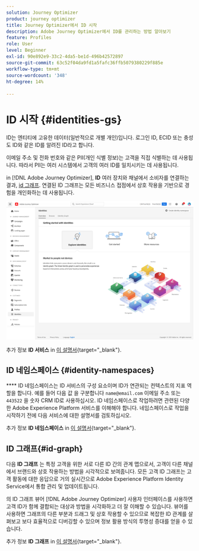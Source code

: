 ```yaml
---
solution: Journey Optimizer
product: journey optimizer
title: Journey Optimizer에서 ID 시작
description: Adobe Journey Optimizer에서 ID를 관리하는 방법 알아보기
feature: Profiles
role: User
level: Beginner
exl-id: 90e892e9-33c2-4da5-be1d-496b42572897
source-git-commit: 63c52f04da9fd1a5fafc36ffb5079380229f885e
workflow-type: tm+mt
source-wordcount: '348'
ht-degree: 14%

---
```


# ID 시작 {#identities-gs}

ID는 엔티티에 고유한 데이터(일반적으로 개별 개인)입니다. 로그인 ID, ECID 또는 충성도 ID와 같은 ID를 알려진 ID라고 합니다.

이메일 주소 및 전화 번호와 같은 PII(개인 식별 정보)는 고객을 직접 식별하는 데 사용됩니다. 따라서 PII는 여러 시스템에서 고객의 여러 ID를 일치시키는 데 사용됩니다.

in [!DNL Adobe Journey Optimizer], **ID** 여러 장치와 채널에서 소비자를 연결하는 결과, [id 그래프](#id-graph). 연결된 ID 그래프는 모든 비즈니스 접점에서 상호 작용을 기반으로 경험을 개인화하는 데 사용됩니다.

![](assets/identities-home.png)

추가 정보 **ID 서비스** in [이 설명서](https://experienceleague.adobe.com/docs/experience-platform/sources/home.html?lang=ko){target=&quot;_blank&quot;}.

## ID 네임스페이스 {#identity-namespaces}

**** ID 네임스페이스는 ID 서비스의 구성 요소이며 ID가 연관되는 컨텍스트의 지표 역할을 합니다. 예를 들어 다음 값 을 구분합니다 `name@email.com` 이메일 주소 또는 `443522` 을 숫자 CRM ID로 사용하십시오. ID 네임스페이스로 작업하려면 관련된 다양한 Adobe Experience Platform 서비스를 이해해야 합니다. 네임스페이스로 작업을 시작하기 전에 다음 서비스에 대한 설명서를 검토하십시오.

추가 정보 **ID 네임스페이스** in [이 설명서](https://experienceleague.adobe.com/docs/experience-platform/identity/namespaces.html?lang=ko){target=&quot;_blank&quot;}.

## ID 그래프{#id-graph}

다음 **ID 그래프** 는 특정 고객을 위한 서로 다른 ID 간의 관계 맵으로서, 고객이 다른 채널에서 브랜드와 상호 작용하는 방법을 시각적으로 보여줍니다. 모든 고객 ID 그래프는 고객 활동에 대한 응답으로 거의 실시간으로 Adobe Experience Platform Identity Service에서 통합 관리 및 업데이트됩니다.

의 ID 그래프 뷰어 [!DNL Adobe Journey Optimizer] 사용자 인터페이스를 사용하면 고객 ID가 함께 결합되는 대상과 방법을 시각화하고 더 잘 이해할 수 있습니다. 뷰어를 사용하면 그래프의 다른 부분과 드래그 및 상호 작용할 수 있으므로 복잡한 ID 관계를 살펴보고 보다 효율적으로 디버깅할 수 있으며 정보 활용 방식의 투명성 증대를 얻을 수 있습니다.

추가 정보 **ID 그래프** in [이 설명서](https://experienceleague.adobe.com/docs/experience-platform/identity/ui/identity-graph-viewer.html){target=&quot;_blank&quot;}.
